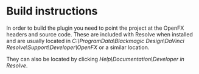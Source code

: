 Build instructions
==================

In order to build the plugin you need to point the project at the OpenFX headers and source code. These are included with Resolve when installed and are usually located in *C:\ProgramData\Blackmagic Design\DaVinci Resolve\Support\Developer\OpenFX* or a similar location.

They can also be located by clicking *Help\Documentation\Developer in Resolve*.
